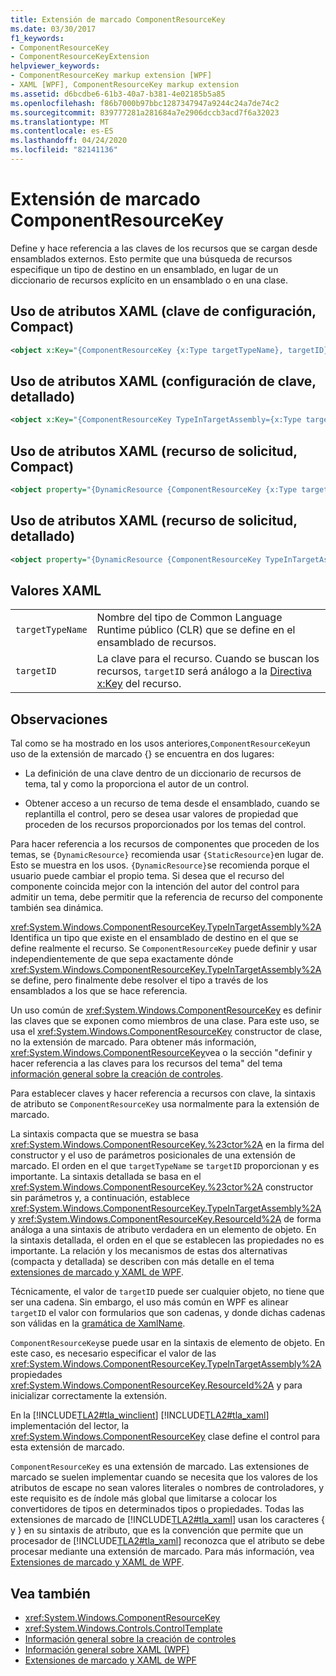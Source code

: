 ```yaml
---
title: Extensión de marcado ComponentResourceKey
ms.date: 03/30/2017
f1_keywords:
- ComponentResourceKey
- ComponentResourceKeyExtension
helpviewer_keywords:
- ComponentResourceKey markup extension [WPF]
- XAML [WPF], ComponentResourceKey markup extension
ms.assetid: d6bcdbe6-61b3-40a7-b381-4e02185b5a85
ms.openlocfilehash: f86b7000b97bbc1287347947a9244c24a7de74c2
ms.sourcegitcommit: 839777281a281684a7e2906dccb3acd7f6a32023
ms.translationtype: MT
ms.contentlocale: es-ES
ms.lasthandoff: 04/24/2020
ms.locfileid: "82141136"
---
```

# <a name="componentresourcekey-markup-extension"></a>Extensión de marcado ComponentResourceKey
Define y hace referencia a las claves de los recursos que se cargan desde ensamblados externos. Esto permite que una búsqueda de recursos especifique un tipo de destino en un ensamblado, en lugar de un diccionario de recursos explícito en un ensamblado o en una clase.  
  
## <a name="xaml-attribute-usage-setting-key-compact"></a>Uso de atributos XAML (clave de configuración, Compact)  
  
```xml  
<object x:Key="{ComponentResourceKey {x:Type targetTypeName}, targetID}" ... />  
```  
  
## <a name="xaml-attribute-usage-setting-key-verbose"></a>Uso de atributos XAML (configuración de clave, detallado)  
  
```xml  
<object x:Key="{ComponentResourceKey TypeInTargetAssembly={x:Type targetTypeName}, ResourceID=targetID}" ... />  
```  
  
## <a name="xaml-attribute-usage-requesting-resource-compact"></a>Uso de atributos XAML (recurso de solicitud, Compact)  
  
```xml  
<object property="{DynamicResource {ComponentResourceKey {x:Type targetTypeName}, targetID}}" ... />  
```  
  
## <a name="xaml-attribute-usage-requesting-resource-verbose"></a>Uso de atributos XAML (recurso de solicitud, detallado)  
  
```xml  
<object property="{DynamicResource {ComponentResourceKey TypeInTargetAssembly={x:Type targetTypeName}, ResourceID=targetID}}" ... />  
```  
  
## <a name="xaml-values"></a>Valores XAML  
  
|||  
|-|-|  
|`targetTypeName`|Nombre del tipo de Common Language Runtime público (CLR) que se define en el ensamblado de recursos.|  
|`targetID`|La clave para el recurso. Cuando se buscan los recursos, `targetID` será análogo a la [Directiva x:Key](../../../desktop-wpf/xaml-services/xkey-directive.md) del recurso.|  
  
## <a name="remarks"></a>Observaciones  
 Tal como se ha mostrado en los usos anteriores,`ComponentResourceKey`un uso de la extensión de marcado {} se encuentra en dos lugares:  
  
- La definición de una clave dentro de un diccionario de recursos de tema, tal y como la proporciona el autor de un control.  
  
- Obtener acceso a un recurso de tema desde el ensamblado, cuando se replantilla el control, pero se desea usar valores de propiedad que proceden de los recursos proporcionados por los temas del control.  
  
 Para hacer referencia a los recursos de componentes que proceden de los temas, se `{DynamicResource}` recomienda usar `{StaticResource}`en lugar de. Esto se muestra en los usos. `{DynamicResource}`se recomienda porque el usuario puede cambiar el propio tema. Si desea que el recurso del componente coincida mejor con la intención del autor del control para admitir un tema, debe permitir que la referencia de recurso del componente también sea dinámica.  
  
 <xref:System.Windows.ComponentResourceKey.TypeInTargetAssembly%2A> Identifica un tipo que existe en el ensamblado de destino en el que se define realmente el recurso. Se `ComponentResourceKey` puede definir y usar independientemente de que sepa exactamente dónde <xref:System.Windows.ComponentResourceKey.TypeInTargetAssembly%2A> se define, pero finalmente debe resolver el tipo a través de los ensamblados a los que se hace referencia.  
  
 Un uso común de <xref:System.Windows.ComponentResourceKey> es definir las claves que se exponen como miembros de una clase. Para este uso, se usa el <xref:System.Windows.ComponentResourceKey> constructor de clase, no la extensión de marcado. Para obtener más información, <xref:System.Windows.ComponentResourceKey>vea o la sección "definir y hacer referencia a las claves para los recursos del tema" del tema [información general sobre la creación de controles](../controls/control-authoring-overview.md).  
  
 Para establecer claves y hacer referencia a recursos con clave, la sintaxis de atributo se `ComponentResourceKey` usa normalmente para la extensión de marcado.  
  
 La sintaxis compacta que se muestra se basa <xref:System.Windows.ComponentResourceKey.%23ctor%2A> en la firma del constructor y el uso de parámetros posicionales de una extensión de marcado. El orden en el que `targetTypeName` se `targetID` proporcionan y es importante. La sintaxis detallada se basa en el <xref:System.Windows.ComponentResourceKey.%23ctor%2A> constructor sin parámetros y, a continuación, establece <xref:System.Windows.ComponentResourceKey.TypeInTargetAssembly%2A> y <xref:System.Windows.ComponentResourceKey.ResourceId%2A> de forma análoga a una sintaxis de atributo verdadera en un elemento de objeto. En la sintaxis detallada, el orden en el que se establecen las propiedades no es importante. La relación y los mecanismos de estas dos alternativas (compacta y detallada) se describen con más detalle en el tema [extensiones de marcado y XAML de WPF](markup-extensions-and-wpf-xaml.md).  
  
 Técnicamente, el valor de `targetID` puede ser cualquier objeto, no tiene que ser una cadena. Sin embargo, el uso más común en WPF es alinear `targetID` el valor con formularios que son cadenas, y donde dichas cadenas son válidas en la [gramática de XamlName](../../../desktop-wpf/xaml-services/xamlname-grammar.md).  
  
 `ComponentResourceKey`se puede usar en la sintaxis de elemento de objeto. En este caso, es necesario especificar el valor de las <xref:System.Windows.ComponentResourceKey.TypeInTargetAssembly%2A> propiedades <xref:System.Windows.ComponentResourceKey.ResourceId%2A> y para inicializar correctamente la extensión.  
  
 En la [!INCLUDE[TLA2#tla_winclient](../../../../includes/tla2sharptla-winclient-md.md)] [!INCLUDE[TLA2#tla_xaml](../../../../includes/tla2sharptla-xaml-md.md)] implementación del lector, la <xref:System.Windows.ComponentResourceKey> clase define el control para esta extensión de marcado.  
  
 `ComponentResourceKey` es una extensión de marcado. Las extensiones de marcado se suelen implementar cuando se necesita que los valores de los atributos de escape no sean valores literales o nombres de controladores, y este requisito es de índole más global que limitarse a colocar los convertidores de tipos en determinados tipos o propiedades. Todas las extensiones de marcado de [!INCLUDE[TLA2#tla_xaml](../../../../includes/tla2sharptla-xaml-md.md)] usan los caracteres { y } en su sintaxis de atributo, que es la convención que permite que un procesador de [!INCLUDE[TLA2#tla_xaml](../../../../includes/tla2sharptla-xaml-md.md)] reconozca que el atributo se debe procesar mediante una extensión de marcado. Para más información, vea [Extensiones de marcado y XAML de WPF](markup-extensions-and-wpf-xaml.md).  
  
## <a name="see-also"></a>Vea también

- <xref:System.Windows.ComponentResourceKey>
- <xref:System.Windows.Controls.ControlTemplate>
- [Información general sobre la creación de controles](../controls/control-authoring-overview.md)
- [Información general sobre XAML (WPF)](../../../desktop-wpf/fundamentals/xaml.md)
- [Extensiones de marcado y XAML de WPF](markup-extensions-and-wpf-xaml.md)
